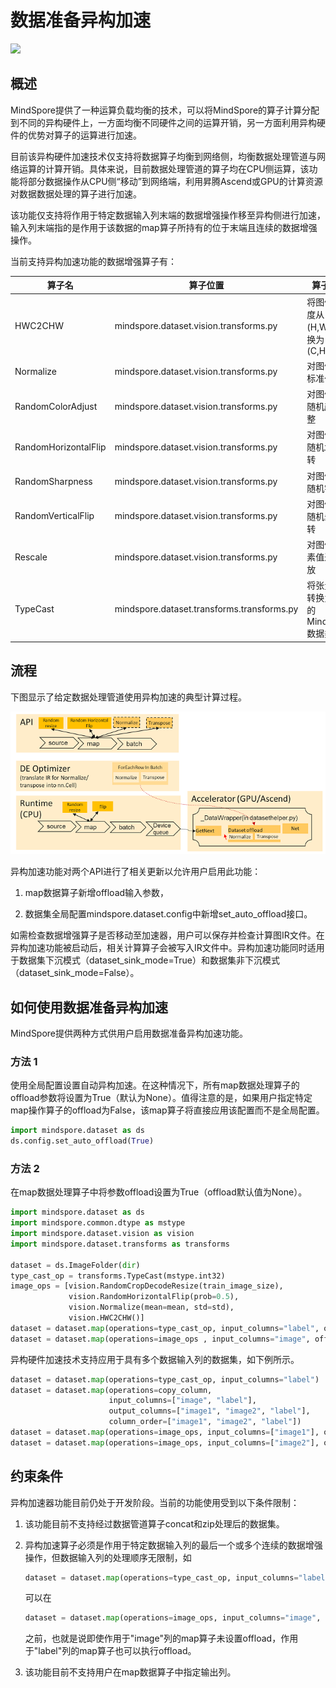 # 数据准备异构加速

<a href="https://gitee.com/mindspore/docs/blob/r1.9/tutorials/experts/source_zh_cn/dataset/dataset_offload.md" target="_blank"><img src="https://mindspore-website.obs.cn-north-4.myhuaweicloud.com/website-images/r1.9/resource/_static/logo_source.png"></a>

## 概述

MindSpore提供了一种运算负载均衡的技术，可以将MindSpore的算子计算分配到不同的异构硬件上，一方面均衡不同硬件之间的运算开销，另一方面利用异构硬件的优势对算子的运算进行加速。

目前该异构硬件加速技术仅支持将数据算子均衡到网络侧，均衡数据处理管道与网络运算的计算开销。具体来说，目前数据处理管道的算子均在CPU侧运算，该功能将部分数据操作从CPU侧“移动”到网络端，利用昇腾Ascend或GPU的计算资源对数据数据处理的算子进行加速。

该功能仅支持将作用于特定数据输入列末端的数据增强操作移至异构侧进行加速，输入列末端指的是作用于该数据的map算子所持有的位于末端且连续的数据增强操作。

当前支持异构加速功能的数据增强算子有：

| 算子名               | 算子位置                                    | 算子功能                                |
| -------------------- | ------------------------------------------ | --------------------------------------- |
| HWC2CHW              | mindspore.dataset.vision.transforms.py     | 将图像的维度从(H,W,C) 转换为 (C,H,W)    |
| Normalize            | mindspore.dataset.vision.transforms.py     | 对图像进行标准化                        |
| RandomColorAdjust    | mindspore.dataset.vision.transforms.py     | 对图像进行随机颜色调整                  |
| RandomHorizontalFlip | mindspore.dataset.vision.transforms.py     | 对图像进行随机水平翻转                  |
| RandomSharpness      | mindspore.dataset.vision.transforms.py     | 对图像进行随机锐化                      |
| RandomVerticalFlip   | mindspore.dataset.vision.transforms.py     | 对图像进行随机垂直翻转                  |
| Rescale              | mindspore.dataset.vision.transforms.py     | 对图像的像素值进行缩放                  |
| TypeCast             | mindspore.dataset.transforms.transforms.py | 将张量强制转换为给定的MindSpore数据类型 |

## 流程

下图显示了给定数据处理管道使用异构加速的典型计算过程。

![offload](./images/offload_process.PNG)

异构加速功能对两个API进行了相关更新以允许用户启用此功能：

1. map数据算子新增offload输入参数，

2. 数据集全局配置mindspore.dataset.config中新增set_auto_offload接口。

如需检查数据增强算子是否移动至加速器，用户可以保存并检查计算图IR文件。在异构加速功能被启动后，相关计算算子会被写入IR文件中。异构加速功能同时适用于数据集下沉模式（dataset_sink_mode=True）和数据集非下沉模式（dataset_sink_mode=False）。

## 如何使用数据准备异构加速

MindSpore提供两种方式供用户启用数据准备异构加速功能。

### 方法 1

使用全局配置设置自动异构加速。在这种情况下，所有map数据处理算子的offload参数将设置为True（默认为None）。值得注意的是，如果用户指定特定map操作算子的offload为False，该map算子将直接应用该配置而不是全局配置。

```python
import mindspore.dataset as ds
ds.config.set_auto_offload(True)
```

### 方法 2

在map数据处理算子中将参数offload设置为True（offload默认值为None）。

```python
import mindspore.dataset as ds
import mindspore.common.dtype as mstype
import mindspore.dataset.vision as vision
import mindspore.dataset.transforms as transforms

dataset = ds.ImageFolder(dir)
type_cast_op = transforms.TypeCast(mstype.int32)
image_ops = [vision.RandomCropDecodeResize(train_image_size),
             vision.RandomHorizontalFlip(prob=0.5),
             vision.Normalize(mean=mean, std=std),
             vision.HWC2CHW()]
dataset = dataset.map(operations=type_cast_op, input_columns="label", offload=True)
dataset = dataset.map(operations=image_ops , input_columns="image", offload=True)
```

异构硬件加速技术支持应用于具有多个数据输入列的数据集，如下例所示。

```python
dataset = dataset.map(operations=type_cast_op, input_columns="label")
dataset = dataset.map(operations=copy_column,
                      input_columns=["image", "label"],
                      output_columns=["image1", "image2", "label"],
                      column_order=["image1", "image2", "label"])
dataset = dataset.map(operations=image_ops, input_columns=["image1"], offload=True)
dataset = dataset.map(operations=image_ops, input_columns=["image2"], offload=True)
```

## 约束条件

异构加速器功能目前仍处于开发阶段。当前的功能使用受到以下条件限制：

1. 该功能目前不支持经过数据管道算子concat和zip处理后的数据集。

2. 异构加速算子必须是作用于特定数据输入列的最后一个或多个连续的数据增强操作，但数据输入列的处理顺序无限制，如

    ```python
    dataset = dataset.map(operations=type_cast_op, input_columns="label", offload=True)
    ```

    可以在

    ```python
    dataset = dataset.map(operations=image_ops, input_columns="image", offload=False)
    ```

    之前，也就是说即使作用于"image"列的map算子未设置offload，作用于"label"列的map算子也可以执行offload。

3. 该功能目前不支持用户在map数据算子中指定输出列。
